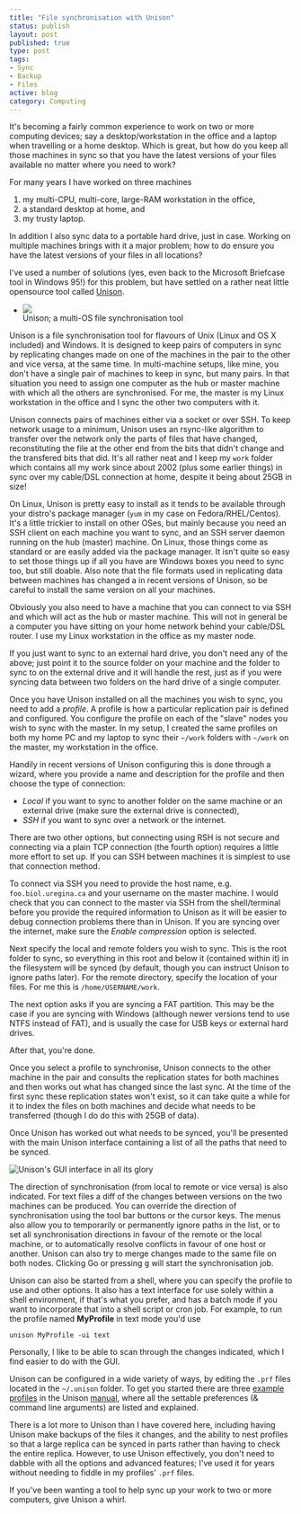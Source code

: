 ```yaml
--- 
title: "File synchronisation with Unison"
status: publish
layout: post
published: true
type: post
tags:
- Sync
- Backup
- Files
active: blog
category: Computing
---
```


It's becoming a fairly common experience to work on two or more 
computing devices; say a desktop/workstation in the office and a 
laptop when travelling or a home desktop. Which is great, but how do 
you keep all those machines in sync so that you have the latest 
versions of your files available no matter where you need to work? 

For many years I have worked on three machines

 1. my multi-CPU, multi-core, large-RAM workstation in the office,
 2. a standard desktop at home, and
 3. my trusty laptop.
 
In addition I also sync data to a portable hard drive, just in case. 
Working on multiple machines brings with it a major problem; how to 
do  ensure you have the latest versions of your files in all 
locations?

I've used a number of solutions (yes, even back to the Microsoft 
Briefcase tool in Windows 95!) for this problem, but have settled on 
a rather neat little opensource tool called 
[Unison](http://www.cis.upenn.edu/~bcpierce/unison/).

<ul class="thumbnails pull-left ftboth-img-right">
  <li class="span3">
    <div class="thumbnail">
      <img src="{{site.url}}/assets/img/posts/unison.gif">
      <figcaption>Unison; a multi-OS file synchronisation tool</figcaption>
    </div>
  </li>
</ul>

Unison is a file synchronisation tool for flavours of Unix (Linux 
and OS X included) and Windows. It is designed to keep pairs of 
computers in sync by replicating changes made on one of the machines 
in the pair to the other and vice versa, at the same time. In 
multi-machine setups, like mine, you don't have a single pair of 
machines to keep in sync, but many pairs. In that situation you need 
to assign one computer as the hub or master machine with which all 
the others are synchronised. For me, the master is my Linux 
workstation in the office and I sync the other two computers with it.

Unison connects pairs of machines either via a socket or over SSH. 
To keep network usage to a minimum, Unison uses an rsync-like 
algorithm to transfer  over the network only the parts of files that 
have changed, reconstituting the file at the other end from the bits 
that didn't change and the transfered bits that did. It's all rather 
neat and I keep my `work` folder which contains all my work since 
about 2002 (plus some earlier things) in sync over my cable/DSL 
connection at home, despite it being about 25GB in size!

On Linux, Unison is pretty easy to install as it tends to be 
available through your distro's package manager (`yum` in my case on 
Fedora/RHEL/Centos). It's a little trickier to install on other 
OSes, but mainly because you need an SSH client on each machine you 
want to sync, and an SSH server daemon running on the hub (master) 
machine. On Linux, those things come as standard or are easily added 
via the package manager. It isn't quite so easy to set those things 
up if all you have are Windows boxes you need to sync too, but still 
doable. Also note that the file formats used in replicating data 
between machines has changed a in recent versions of Unison, so be 
careful to install the same version on all your machines.

Obviously you also need to have a machine that you can connect to 
via SSH and which will act as the hub or master machine. This will 
not in general be a computer you have sitting on your home network 
behind your cable/DSL router. I use my Linux workstation in the 
office as my master node.

If you just want to sync to an external hard drive, you don't need any 
of the above; just point it to the source folder on your machine and 
the folder to sync to on the external drive and it will handle the 
rest, just as if you were syncing data between two folders on the hard 
drive of a single computer.

Once you have Unison installed on all the machines you wish to sync, 
you need to add a *profile*. A profile is how a particular 
replication pair is defined and configured. You configure the 
profile on each of the "slave" nodes you wish to sync with the 
master. In my setup, I created the same profiles on both my home PC 
and my laptop to sync their `~/work` folders with `~/work` on the 
master, my workstation in the office.

Handily in recent versions of Unison configuring this is done 
through a wizard, where you provide a name and description for the 
profile and then choose the type of connection:

 * *Local* if you want to sync to another folder on the same machine 
 or an external drive (make sure the external drive is connected),
 * *SSH* if you want to sync over a network or the internet.

There are two other options, but connecting using RSH is not secure 
and connecting via a plain TCP connection (the fourth option) requires 
a little more effort to set up. If you can SSH between machines it is 
simplest to use that connection method.

To connect via SSH you need to provide the host name, e.g. 
`foo.biol.uregina.ca` and your username on the master machine. I 
would check that you can connect to the master via SSH from the 
shell/terminal before you provide the required information to Unison 
as it will be easier to debug connection problems there than in 
Unison. If you are syncing over the internet, make sure the *Enable 
compression* option is selected.

Next specify the local and remote folders you wish to sync. This is 
the root folder to sync, so everything in this root and below it 
(contained within it) in the filesystem will be synced (by default, 
though you can instruct Unison to ignore paths later). For the 
remote directory, specify the location of your files. For me this is 
`/home/USERNAME/work`.

The next option asks if you are syncing a FAT partition. This may be 
the case if you are syncing with Windows (although newer versions tend 
to use NTFS instead of FAT), and is usually the case for USB keys or 
external hard drives.

After that, you're done.

Once you select a profile to synchronise, Unison connects to the 
other machine in the pair and consults the replication states for 
both machines and then works out what has changed since the last 
sync. At the time of the first sync these replication states won't 
exist, so it can take quite a while for it to index the files on 
both machines and decide what needs to be transferred (though I do 
do this with 25GB of data).

Once Unison has worked out what needs to be synced, you'll be presented 
with the main Unison interface containing a list of all the paths that 
need to be synced.

![Unison's GUI interface in all its 
glory]({{site.url}}/assets/img/posts/unison-example-screengrab.png)

The direction of synchronisation (from local to remote or vice 
versa) is also indicated. For text files a diff of the changes 
between versions on the two machines can be produced. You can 
override the direction of synchronisation using the tool bar buttons 
or the cursor keys. The menus also allow you to temporarily or 
permanently ignore paths in the list, or to set all synchronisation 
directions in favour of the remote or the local machine, or to 
automatically resolve conflicts in favour of one host or another. 
Unison can also try to merge changes made to the same file on both 
nodes. Clicking Go or pressing <kbd>g</kbd> will start the 
synchronisation job.

Unison can also be started from a shell, where you can specify the 
profile to use and other options. It also has a text interface for 
use solely within a shell environment, if that's what you prefer, 
and has a batch mode if you want to incorporate that into a shell 
script or cron job. For example, to run the profile named 
**MyProfile** in text mode you'd use

``` {.bash}
unison MyProfile -ui text
```

Personally, I like to be able to scan through the changes indicated, 
which I find easier to do with the GUI.

Unison can be configured in a wide variety of ways, by editing the 
`.prf` files located in the `~/.unison` folder. To get you started there are 
three [example 
profiles](http://www.cis.upenn.edu/~bcpierce/unison/download/releases/stable/unison-manual.html#profileegs) in the Unison 
[manual](http://www.cis.upenn.edu/~bcpierce/unison/download/releases/stable/unison-manual.html), where all the settable preferences (& command line arguments) are listed and explained.

There is a lot more to Unison than I have covered here, including 
having Unison make backups of the files it changes, and the ability 
to nest profiles so that a large replica can be synced in parts 
rather than having to check the entire replica. However, to use 
Unison effectively, you don't need to dabble with all the options and
advanced features; I've used it for years without needing to fiddle 
in my profiles' `.prf` files.

If you've been wanting a tool to help sync up your work to two or more 
computers, give Unison a whirl.

